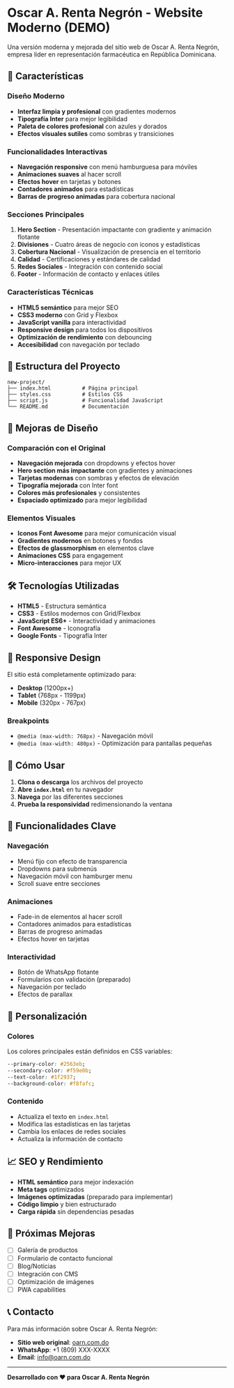 # Oscar A. Renta Negrón - Website Moderno (DEMO)

Una versión moderna y mejorada del sitio web de Oscar A. Renta Negrón, empresa líder en representación farmacéutica en República Dominicana.

## 🚀 Características

### Diseño Moderno
- **Interfaz limpia y profesional** con gradientes modernos
- **Tipografía Inter** para mejor legibilidad
- **Paleta de colores profesional** con azules y dorados
- **Efectos visuales sutiles** como sombras y transiciones

### Funcionalidades Interactivas
- **Navegación responsive** con menú hamburguesa para móviles
- **Animaciones suaves** al hacer scroll
- **Efectos hover** en tarjetas y botones
- **Contadores animados** para estadísticas
- **Barras de progreso animadas** para cobertura nacional

### Secciones Principales
1. **Hero Section** - Presentación impactante con gradiente y animación flotante
2. **Divisiones** - Cuatro áreas de negocio con iconos y estadísticas
3. **Cobertura Nacional** - Visualización de presencia en el territorio
4. **Calidad** - Certificaciones y estándares de calidad
5. **Redes Sociales** - Integración con contenido social
6. **Footer** - Información de contacto y enlaces útiles

### Características Técnicas
- **HTML5 semántico** para mejor SEO
- **CSS3 moderno** con Grid y Flexbox
- **JavaScript vanilla** para interactividad
- **Responsive design** para todos los dispositivos
- **Optimización de rendimiento** con debouncing
- **Accesibilidad** con navegación por teclado

## 📁 Estructura del Proyecto

```
new-project/
├── index.html          # Página principal
├── styles.css          # Estilos CSS
├── script.js           # Funcionalidad JavaScript
└── README.md           # Documentación
```

## 🎨 Mejoras de Diseño

### Comparación con el Original
- **Navegación mejorada** con dropdowns y efectos hover
- **Hero section más impactante** con gradientes y animaciones
- **Tarjetas modernas** con sombras y efectos de elevación
- **Tipografía mejorada** con Inter font
- **Colores más profesionales** y consistentes
- **Espaciado optimizado** para mejor legibilidad

### Elementos Visuales
- **Iconos Font Awesome** para mejor comunicación visual
- **Gradientes modernos** en botones y fondos
- **Efectos de glassmorphism** en elementos clave
- **Animaciones CSS** para engagement
- **Micro-interacciones** para mejor UX

## 🛠️ Tecnologías Utilizadas

- **HTML5** - Estructura semántica
- **CSS3** - Estilos modernos con Grid/Flexbox
- **JavaScript ES6+** - Interactividad y animaciones
- **Font Awesome** - Iconografía
- **Google Fonts** - Tipografía Inter

## 📱 Responsive Design

El sitio está completamente optimizado para:
- **Desktop** (1200px+)
- **Tablet** (768px - 1199px)
- **Mobile** (320px - 767px)

### Breakpoints
- `@media (max-width: 768px)` - Navegación móvil
- `@media (max-width: 480px)` - Optimización para pantallas pequeñas

## 🚀 Cómo Usar

1. **Clona o descarga** los archivos del proyecto
2. **Abre `index.html`** en tu navegador
3. **Navega** por las diferentes secciones
4. **Prueba la responsividad** redimensionando la ventana

## 🎯 Funcionalidades Clave

### Navegación
- Menú fijo con efecto de transparencia
- Dropdowns para submenús
- Navegación móvil con hamburger menu
- Scroll suave entre secciones

### Animaciones
- Fade-in de elementos al hacer scroll
- Contadores animados para estadísticas
- Barras de progreso animadas
- Efectos hover en tarjetas

### Interactividad
- Botón de WhatsApp flotante
- Formularios con validación (preparado)
- Navegación por teclado
- Efectos de parallax

## 🔧 Personalización

### Colores
Los colores principales están definidos en CSS variables:
```css
--primary-color: #2563eb;
--secondary-color: #f59e0b;
--text-color: #1f2937;
--background-color: #f8fafc;
```

### Contenido
- Actualiza el texto en `index.html`
- Modifica las estadísticas en las tarjetas
- Cambia los enlaces de redes sociales
- Actualiza la información de contacto

## 📈 SEO y Rendimiento

- **HTML semántico** para mejor indexación
- **Meta tags** optimizados
- **Imágenes optimizadas** (preparado para implementar)
- **Código limpio** y bien estructurado
- **Carga rápida** sin dependencias pesadas

## 🌟 Próximas Mejoras

- [ ] Galería de productos
- [ ] Formulario de contacto funcional
- [ ] Blog/Noticias
- [ ] Integración con CMS
- [ ] Optimización de imágenes
- [ ] PWA capabilities

## 📞 Contacto

Para más información sobre Oscar A. Renta Negrón:
- **Sitio web original**: [oarn.com.do](https://oarn.com.do/)
- **WhatsApp**: +1 (809) XXX-XXXX
- **Email**: info@oarn.com.do

---

**Desarrollado con ❤️ para Oscar A. Renta Negrón** 
